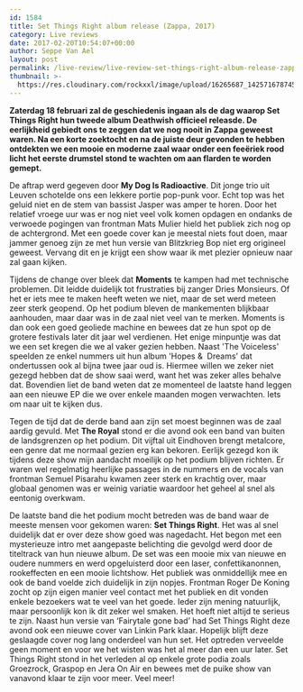 ```yaml
---
id: 1584
title: Set Things Right album release (Zappa, 2017)
category: Live reviews
date: 2017-02-20T10:54:07+00:00
author: Seppe Van Ael
layout: post
permalink: /live-review/live-review-set-things-right-album-release-zappa-2017/
thumbnail: >-
  https://res.cloudinary.com/rockxxl/image/upload/16265687_1425716787452302_8855190189934549262_n.jpg
---
```

**Zaterdag 18 februari zal de geschiedenis ingaan als de dag waarop Set Things Right hun tweede album Deathwish officieel releasde. De eerlijkheid gebiedt ons te zeggen dat we nog nooit in Zappa geweest waren. Na een korte zoektocht en na de juiste deur gevonden te hebben ontdekten we een mooie en moderne zaal waar onder een feeëriek rood licht het eerste drumstel stond te wachten om aan flarden te worden gemept.** 

De aftrap werd gegeven door **My Dog Is Radioactive**. Dit jonge trio uit Leuven schotelde ons een lekkere portie pop-punk voor. Echt top was het geluid niet en de stem van bassist Jasper was amper te horen. Door het relatief vroege uur was er nog niet veel volk komen opdagen en ondanks de verwoede pogingen van frontman Mats Mulier hield het publiek zich nog op de achtergrond. Met een goede cover kan je meestal niets fout doen, maar jammer genoeg zijn ze met hun versie van Blitzkrieg Bop niet erg origineel geweest. Vervang dit en je krijgt een show waar ik met plezier opnieuw naar zal gaan kijken.

Tijdens de change over bleek dat **Moments** te kampen had met technische problemen. Dit leidde duidelijk tot frustraties bij zanger Dries Monsieurs. Of het er iets mee te maken heeft weten we niet, maar de set werd meteen zeer sterk geopend. Op het podium bleven de mankementen blijkbaar aanhouden, maar daar was in de zaal niet veel van te merken. Moments is dan ook een goed geoliede machine en bewees dat ze hun spot op de grotere festivals later dit jaar wel verdienen. Het enige minpuntje was dat we een set kregen die we al vaker gezien hebben. Naast 'The Voiceless' speelden ze enkel nummers uit hun album 'Hopes &  Dreams' dat ondertussen ook al bijna twee jaar oud is. Hiermee willen we zeker niet gezegd hebben dat de show saai werd, want het was zeker alles behalve dat. Bovendien liet de band weten dat ze momenteel de laatste hand leggen aan een nieuwe EP die we over enkele maanden mogen verwachten. Iets om naar uit te kijken dus.

Tegen de tijd dat de derde band aan zijn set moest beginnen was de zaal aardig gevuld. Met **The Royal** stond er die avond ook een band van buiten de landsgrenzen op het podium. Dit vijftal uit Eindhoven brengt metalcore, een genre dat me normaal gezien erg kan bekoren. Eerlijk gezegd kon ik tijdens deze show mijn aandacht moeilijk op het podium blijven richten. Er waren wel regelmatig heerlijke passages in de nummers en de vocals van frontman Semuel Pisarahu kwamen zeer sterk en krachtig over, maar globaal genomen was er weinig variatie waardoor het geheel al snel als eentonig overkwam.

De laatste band die het podium mocht betreden was de band waar de meeste mensen voor gekomen waren: **Set Things Right**. Het was al snel duidelijk dat er over deze show goed was nagedacht. Het begon met een mysterieuze intro met aangepaste belichting die gevolgd werd door de titeltrack van hun nieuwe album. De set was een mooie mix van nieuwe en oudere nummers en werd opgeluisterd door een laser, confettikanonnen, rookeffecten en een mooie lichtshow. Het publiek was onmiddellijk mee en ook de band voelde zich duidelijk in zijn nopjes. Frontman Roger De Koning zocht op zijn eigen manier veel contact met het publiek en dit vonden enkele bezoekers wat te veel van het goede. Ieder zijn mening natuurlijk, maar persoonlijk kon ik dit zeker wel smaken. Het hoeft niet altijd te serieus te zijn. Naast hun versie van ‘Fairytale gone bad’ had Set Things Right deze avond ook een nieuwe cover van Linkin Park klaar. Hopelijk blijft deze geslaagde cover nog lang onderdeel van hun set. Het optreden verveelde geen moment en voor we het wisten was het al meer dan een uur later. Set Things Right stond in het verleden al op enkele grote podia zoals Groezrock, Graspop en Jera On Air en bewees met de puike show van vanavond klaar te zijn voor meer. Veel meer!